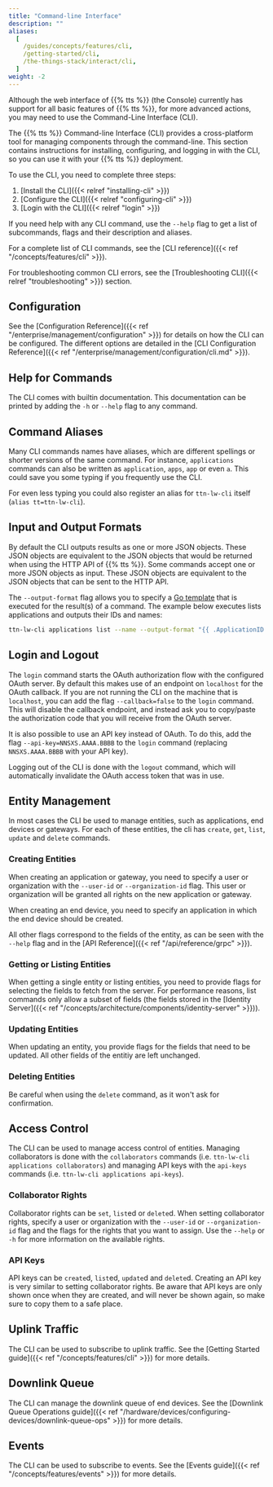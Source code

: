 ```yaml
---
title: "Command-line Interface"
description: ""
aliases:
  [
    /guides/concepts/features/cli,
    /getting-started/cli,
    /the-things-stack/interact/cli,
  ]
weight: -2
---
```


Although the web interface of {{% tts %}} (the Console) currently has support for all basic features of {{% tts %}}, for more advanced actions, you may need to use the Command-Line Interface (CLI).

<!--more-->

The {{% tts %}} Command-line Interface (CLI) provides a cross-platform tool for managing components through the command-line.
This section contains instructions for installing, configuring, and logging in with the CLI, so you can use it with your {{% tts %}} deployment.

To use the CLI, you need to complete three steps:

1. [Install the CLI]({{< relref "installing-cli" >}})
2. [Configure the CLI]({{< relref "configuring-cli" >}})
3. [Login with the CLI]({{< relref "login" >}})

If you need help with any CLI command, use the `--help` flag to get a list of subcommands, flags and their description and aliases.

For a complete list of CLI commands, see the [CLI reference]({{< ref "/concepts/features/cli" >}}).

For troubleshooting common CLI errors, see the [Troubleshooting CLI]({{< relref "troubleshooting" >}}) section.

## Configuration

See the [Configuration Reference]({{< ref "/enterprise/management/configuration" >}}) for details on how the CLI can be configured. The different options are detailed in the [CLI Configuration Reference]({{< ref "/enterprise/management/configuration/cli.md" >}}).

## Help for Commands

The CLI comes with builtin documentation. This documentation can be printed by adding the `-h` or `--help` flag to any command.

## Command Aliases

Many CLI commands names have aliases, which are different spellings or shorter versions of the same command. For instance, `applications` commands can also be written as `application`, `apps`, `app` or even `a`. This could save you some typing if you frequently use the CLI.

For even less typing you could also register an alias for `ttn-lw-cli` itself (`alias tt=ttn-lw-cli`).

## Input and Output Formats

By default the CLI outputs results as one or more JSON objects. These JSON objects are equivalent to the JSON objects that would be returned when using the HTTP API of {{% tts %}}. Some commands accept one or more JSON objects as input. These JSON objects are equivalent to the JSON objects that can be sent to the HTTP API.

The `--output-format` flag allows you to specify a [Go template](https://golang.org/pkg/text/template/) that is executed for the result(s) of a command. The example below executes lists applications and outputs their IDs and names:

```bash
ttn-lw-cli applications list --name --output-format "{{ .ApplicationID }}: {{ .Name }}"
```

## Login and Logout

The `login` command starts the OAuth authorization flow with the configured OAuth server. By default this makes use of an endpoint on `localhost` for the OAuth callback. If you are not running the CLI on the machine that is `localhost`, you can add the flag `--callback=false` to the `login` command. This will disable the callback endpoint, and instead ask you to copy/paste the authorization code that you will receive from the OAuth server.

It is also possible to use an API key instead of OAuth. To do this, add the flag `--api-key=NNSXS.AAAA.BBBB` to the `login` command (replacing `NNSXS.AAAA.BBBB` with your API key).

Logging out of the CLI is done with the `logout` command, which will automatically invalidate the OAuth access token that was in use.

## Entity Management

In most cases the CLI be used to manage entities, such as applications, end devices or gateways. For each of these entities, the cli has `create`, `get`, `list`, `update` and `delete` commands.

### Creating Entities

When creating an application or gateway, you need to specify a user or organization with the `--user-id` or `--organization-id` flag. This user or organization will be granted all rights on the new application or gateway.

When creating an end device, you need to specify an application in which the end device should be created.

All other flags correspond to the fields of the entity, as can be seen with the `--help` flag and in the [API Reference]({{< ref "/api/reference/grpc" >}}).

### Getting or Listing Entities

When getting a single entity or listing entities, you need to provide flags for selecting the fields to fetch from the server. For performance reasons, list commands only allow a subset of fields (the fields stored in the [Identity Server]({{< ref "/concepts/architecture/components/identity-server" >}})).

### Updating Entities

When updating an entity, you provide flags for the fields that need to be updated. All other fields of the entitiy are left unchanged.

### Deleting Entities

Be careful when using the `delete` command, as it won't ask for confirmation.

## Access Control

The CLI can be used to manage access control of entities. Managing collaborators is done with the `collaborators` commands (i.e. `ttn-lw-cli applications collaborators`) and managing API keys with the `api-keys` commands (i.e. `ttn-lw-cli applications api-keys`).

### Collaborator Rights

Collaborator rights can be `set`, `list`ed or `delete`d. When setting collaborator rights, specify a user or organization with the `--user-id` or `--organization-id` flag and the flags for the rights that you want to assign. Use the `--help` or `-h` for more information on the available rights.

### API Keys

API keys can be `create`d, `list`ed, `update`d and `delete`d. Creating an API key is very similar to setting collaborator rights. Be aware that API keys are only shown once when they are created, and will never be shown again, so make sure to copy them to a safe place.

## Uplink Traffic

The CLI can be used to subscribe to uplink traffic. See the [Getting Started guide]({{< ref "/concepts/features/cli" >}}) for more details.

## Downlink Queue

The CLI can manage the downlink queue of end devices. See the [Downlink Queue Operations guide]({{< ref "/hardware/devices/configuring-devices/downlink-queue-ops" >}}) for more details.

## Events

The CLI can be used to subscribe to events. See the [Events guide]({{< ref "/concepts/features/events" >}}) for more details.
